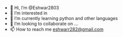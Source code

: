 - 👋 Hi, I’m @Eshwar2803
- 👀 I’m interested in 
- 🌱 I’m currently learning python and other languages
- 💞️ I’m looking to collaborate on ...
- 📫 How to reach me eshwarr282@gmail.com

<!---
Eshwar2803/Eshwar2803 is a ✨ special ✨ repository because its `README.md` (this file) appears on your GitHub profile.
You can click the Preview link to take a look at your changes.
--->
